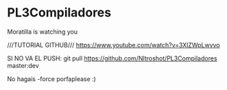 # PL3Compiladores
Moratilla is watching you

///TUTORIAL GITHUB///
https://www.youtube.com/watch?v=3XlZWpLwvvo

SI NO VA EL PUSH: git pull https://github.com/NItroshot/PL3Compiladores master:dev

No hagais -force porfaplease :)
